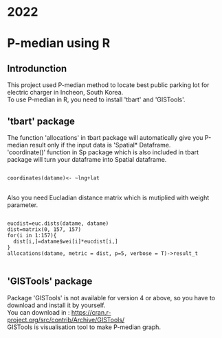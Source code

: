 # 2022
P-median using R
================

Introdunction
-------------
This project used P-median method to locate best public parking lot for electric charger in Incheon, South Korea.   
To use P-median in R, you need to install 'tbart' and 'GISTools'.    
    
## 'tbart' package   
The function 'allocations' in tbart package will automatically give you P-median result only if the input data is 'Spatial* Dataframe.   
'coordinate()' function in Sp package which is also included in tbart package will turn your dataframe into Spatial dataframe.    
<pre>
<code>
coordinates(datame)<- ~lng+lat
</code>
</pre>
 
Also you need Eucladian distance matrix which is mutiplied with weight parameter.  
<pre>
<code>
eucdist=euc.dists(datame, datame)
dist=matrix(0, 157, 157)
for(i in 1:157){
  dist[i,]=datame$wei[i]*eucdist[i,]
}
allocations(datame, metric = dist, p=5, verbose = T)->result_t
</code>
</pre>
  
    
## 'GISTools' package  
Package 'GISTools' is not available for version 4 or above, so you have to download and install it by yourself.  
You can download in : <https://cran.r-project.org/src/contrib/Archive/GISTools/>    
GISTools is visualisation tool to make P-median graph.    
